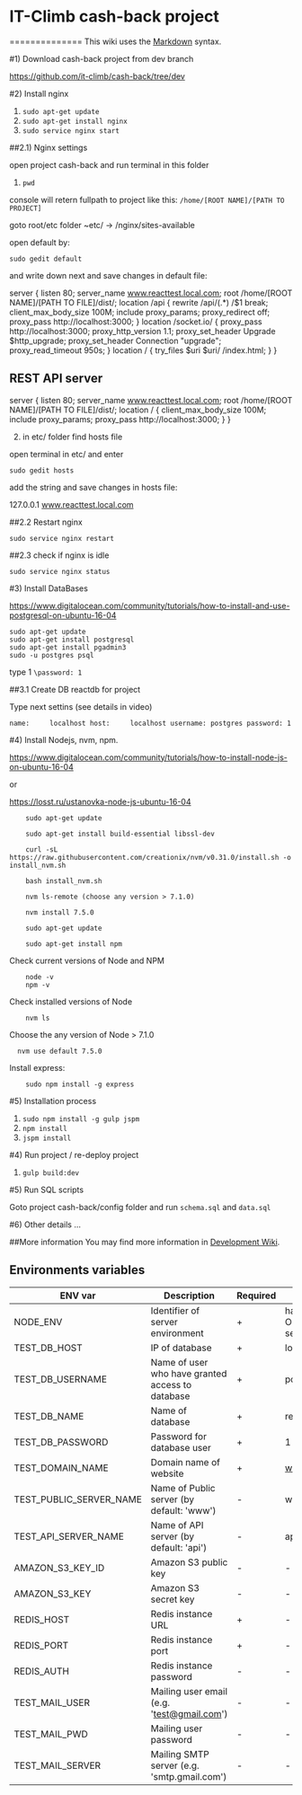 # IT-Climb cash-back project
==============
This wiki uses the [Markdown](http://daringfireball.net/projects/markdown/) syntax.

#1) Download cash-back project from dev branch

https://github.com/it-climb/cash-back/tree/dev

#2) Install nginx

1.	```sudo apt-get update```
2.	```sudo apt-get install nginx```
3.	```sudo service nginx start```

##2.1) Nginx settings

open project cash-back and run terminal in this folder

1. `pwd` 

console will retern fullpath to project like this: `/home/[ROOT NAME]/[PATH TO PROJECT]`

goto root/etc folder ~etc/ -> /nginx/sites-available

open default by:

`sudo gedit default`

and write down next and save changes in default file: 

server { 
    listen 80;
    server_name www.reacttest.local.com;
    root /home/[ROOT NAME]/[PATH TO FILE]/dist/;
    location /api { 
        rewrite /api/(.*) /$1 break; 
        client_max_body_size 100M; 
        include proxy_params; 
        proxy_redirect off; 
        proxy_pass http://localhost:3000; 
    } 
    location /socket.io/ { 
        proxy_pass http://localhost:3000; 
        proxy_http_version 1.1; 
        proxy_set_header Upgrade $http_upgrade; 
        proxy_set_header Connection "upgrade"; 
        proxy_read_timeout 950s; 
    } 
    location / { 
        try_files $uri $uri/ /index.html; 
    }
} 
## REST API server 
server { 
    listen 80; 
    server_name www.reacttest.local.com; 
    root /home/[ROOT NAME]/[PATH TO FILE]/dist/; 
    location / { 
        client_max_body_size 100M; 
        include proxy_params; 
        proxy_pass http://localhost:3000; 
    } 
}

2. in etc/ folder find hosts file

open terminal in etc/ and enter 

`sudo gedit hosts`

add the string and save changes in hosts file:

127.0.0.1	www.reacttest.local.com

##2.2 Restart nginx

`sudo service nginx restart`

##2.3 check if nginx is idle

`sudo service nginx status`

#3) Install DataBases

https://www.digitalocean.com/community/tutorials/how-to-install-and-use-postgresql-on-ubuntu-16-04

	sudo apt-get update
	sudo apt-get install postgresql
	sudo apt-get install pgadmin3
	sudo -u postgres psql

type 1 `\password: 1`

##3.1 Create DB reactdb for project

Type next settins (see details in video)

`
name:     localhost
host:     localhost
username: postgres
password: 1
`

#4) Install Nodejs, nvm, npm.
 
 https://www.digitalocean.com/community/tutorials/how-to-install-node-js-on-ubuntu-16-04

 or
    
 https://losst.ru/ustanovka-node-js-ubuntu-16-04  
    
    
    	sudo apt-get update
    
    	sudo apt-get install build-essential libssl-dev
    
    	curl -sL https://raw.githubusercontent.com/creationix/nvm/v0.31.0/install.sh -o install_nvm.sh
    
    	bash install_nvm.sh
    
    	nvm ls-remote (choose any version > 7.1.0)
    
    	nvm install 7.5.0
    
    	sudo apt-get update
    
    	sudo apt-get install npm
    	
 Check current versions of Node and NPM
    
    	node -v
    	npm -v
    
 Check installed versions of Node 

    	nvm ls
    
 Choose the any version of Node > 7.1.0
    
      nvm use default 7.5.0
    
 Install express:
    
    	sudo npm install -g express
    	
    	

#5) Installation process

1. ```sudo npm install -g gulp jspm```
2. ```npm install```
3. ```jspm install```

#4) Run project / re-deploy project

1. ```gulp build:dev```

#5) Run SQL scripts

Goto project cash-back/config folder and run `schema.sql` and `data.sql`

#6) Other details
...

##More information
You may find more information in [Development Wiki](https://bitbucket.org/react-it-climb/react-app/wiki).

## Environments variables

ENV var | Description | Required | Notes
------- | ----------- | -------- | --------
NODE_ENV |Identifier of server environment | + | has to be 'production' ONLY for PRODUCTION server
TEST_DB_HOST | IP of database | + | localhost |
TEST_DB_USERNAME | Name of user who have granted access to database | + | postgres | 
TEST_DB_NAME | Name of database | + | reactdb |  
TEST_DB_PASSWORD | Password for database user | + | 1 |
TEST_DOMAIN_NAME | Domain name of website| + | www.reacttest.local.com |
TEST_PUBLIC_SERVER_NAME | Name of Public server (by default: 'www') | - | www |
TEST_API_SERVER_NAME | Name of API server (by default: 'api') | - | api |
AMAZON_S3_KEY_ID | Amazon S3 public key  | - | - |
AMAZON_S3_KEY | Amazon S3 secret key | - | - |
REDIS_HOST | Redis instance URL | + | - |
REDIS_PORT | Redis instance port | + | - |
REDIS_AUTH | Redis instance password | - | - |
TEST_MAIL_USER | Mailing user email (e.g. 'test@gmail.com') | - | - |
TEST_MAIL_PWD | Mailing user password | - | - |
TEST_MAIL_SERVER | Mailing SMTP server (e.g. 'smtp.gmail.com') | - | - |
